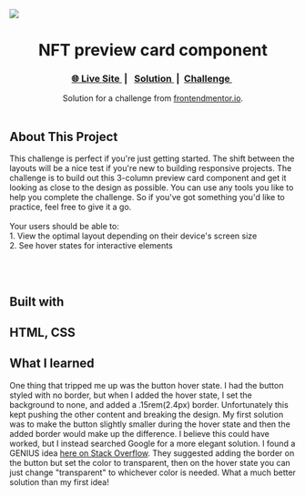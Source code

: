 <img src="https://i.ibb.co/JH2Vckw/Screen-Shot-2022-02-21-at-10-44-58-PM.png"></img>
<h1 align="center">NFT preview card component</h1>

<div align="center">
  <h3>
    <a href="https://waynetasaki.github.io/3columnPreviewCard/">🌐 Live Site </a>  |  
    <a href="https://www.frontendmentor.io/solutions/3column-preview-card-component-WP-ewiTpa"> Solution </a> | 
    <a href="https://www.frontendmentor.io/challenges/3column-preview-card-component-pH92eAR2-"> Challenge </a> 
  </h3>
</div>
<div align="center">
   Solution for a challenge from  <a href="https://www.frontendmentor.io/" target="_blank">frontendmentor.io</a>.
</div>
<br>

## About This Project

<p>This challenge is perfect if you're just getting started. The shift between the layouts will be a nice test if you're new to building responsive projects.
The challenge is to build out this 3-column preview card component and get it looking as close to the design as possible.
You can use any tools you like to help you complete the challenge. So if you've got something you'd like to practice, feel free to give it a go.
<br>
<br>
Your users should be able to:
<br>
1. View the optimal layout depending on their device's screen size
<br>
2. See hover states for interactive elements</p>
<br>
<br>




## Built with

HTML, CSS
- 

## What I learned
One thing that tripped me up was the button hover state. I had the button styled with no border, but when I added the hover state, I set the background to none, and added a .15rem(2.4px) border. Unfortunately this kept pushing the other content and breaking the design. My first solution was to make the button slightly smaller during the hover state and then the added border would make up the difference. I believe this could have worked, but I instead searched Google for a more elegant solution. I found a GENIUS idea <a href="https://stackoverflow.com/questions/18887058/css-hover-creating-border-but-pushing-content"> here on Stack Overflow</a>. They suggested adding the border on the button but set the color to transparent, then on the hover state you can just change "transparent" to whichever color is needed. What a much better solution than my first idea!
